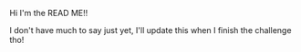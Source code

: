 Hi I'm the READ ME!!

I don't have much to say just yet, I'll update this when I finish the challenge tho!